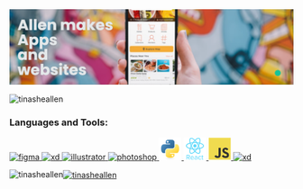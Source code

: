 <img src="https://github.com/tinasheallen/tinasheallen/blob/main/banner.png" alt="banner that says Allen makes apps and websites">



<p align="left"> <img src="https://komarev.com/ghpvc/?username=tinasheallen&label=Profile%20views&color=0e75b6&style=flat" alt="tinasheallen" /> </p>



<h3 align="left">Languages and Tools:</h3>
  <p align="left"> </a> 
<a href="https://www.figma.com/" target="_blank" rel="noreferrer"> <img src="https://www.vectorlogo.zone/logos/figma/figma-icon.svg" alt="figma" width="40" height="40"/> </a> 
<a href="https://www.adobe.com/products/xd.html" target="_blank" rel="noreferrer"> <img src="https://cdn.worldvectorlogo.com/logos/adobe-xd-2.svg" alt="xd" width="40" height="40"/> </a>
<a href="https://www.adobe.com/in/products/illustrator.html" target="_blank" rel="noreferrer"> <img src="![image](https://github.com/tinasheallen/tinasheallen/assets/38919295/70b9372b-d065-4192-910a-1c1a5bc098ba)
" alt="illustrator" width="40" height="40"/> </a> 
<a href="https://www.photoshop.com/en" target="_blank" rel="noreferrer"> <img src="https://cdn.worldvectorlogo.com/logos/adobe-photoshop-2.svg" alt="photoshop" width="40" height="40"/> </a> 
<a href="https://www.python.org" target="_blank" rel="noreferrer"> <img src="https://raw.githubusercontent.com/devicons/devicon/master/icons/python/python-original.svg" alt="python" width="40" height="40"/> </a> 
<a href="https://reactjs.org/" target="_blank" rel="noreferrer"> <img src="https://raw.githubusercontent.com/devicons/devicon/master/icons/react/react-original-wordmark.svg" alt="react" width="40" height="40"/> </a> 
<a href="https://developer.mozilla.org/en-US/docs/Web/JavaScript" target="_blank" rel="noreferrer"> <img src="https://raw.githubusercontent.com/devicons/devicon/master/icons/javascript/javascript-original.svg" alt="javascript" width="40" height="40"/> </a> 
<a href="https://www.typescriptlang.org/" target="_blank" rel="noreferrer"> <img src="https://cdn.worldvectorlogo.com/logos/typescript-2.svg" alt="xd" width="40" height="40"/>

</p>


<p><img align="left" src="https://github-readme-stats.vercel.app/api/top-langs?username=tinasheallen&show_icons=true&locale=en&layout=compact" alt="tinasheallen" /></p>

<p><img align="center" src="https://github-readme-streak-stats.herokuapp.com/?user=tinasheallen&" alt="tinasheallen" /></p>

